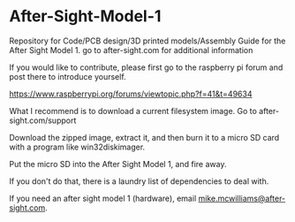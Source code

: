 # After-Sight-Model-1
Repository for Code/PCB design/3D printed models/Assembly Guide for the After Sight Model 1. go to after-sight.com for additional information


If you would like to contribute, please first go to the raspberry pi forum and post there to introduce yourself. 

https://www.raspberrypi.org/forums/viewtopic.php?f=41&t=49634

What I recommend is to download a current filesystem image. Go to after-sight.com/support

Download the zipped image, extract it, and then burn it to a micro SD card with a program like win32diskimager. 

Put the micro SD into the After Sight Model 1, and fire away. 

If you don't do that, there is a laundry list of dependencies to deal with. 

If you need an after sight model 1 (hardware), email mike.mcwilliams@after-sight.com. 
